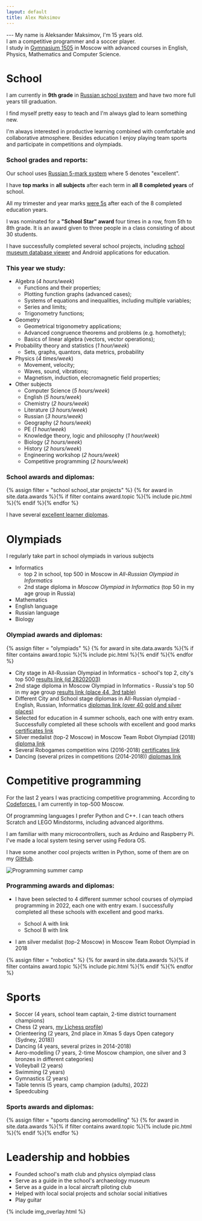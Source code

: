 ```yaml
---
layout: default
title: Alex Maksimov
---
```


--- My name is Aleksander Maksimov, I'm 15 years old.<br/>
I am a competitive programmer and a soccer player.<br/>
I study in [Gymnasium 1505](http://gym1505.ru/) in Moscow with advanced courses in English, Physics, Mathematics and Computer Science.

# School

I am currently in **9th grade** in [Russian school system](https://en.wikipedia.org/wiki/Education_in_Russia#Levels_of_education) and have two more full years till graduation.

I find myself pretty easy to teach and I'm always glad to learn something new.

I'm always interested in productive learning combined with comfortable and collaborative atmosphere. 
Besides education I enjoy playing team sports and participate in competitions and olympiads.

### School grades and reports:

Our school uses [Russian 5-mark system](https://en.wikipedia.org/wiki/Academic_grading_in_Russia) where 5 denotes "excellent".

I have **top marks** in **all subjects** after each term in **all 8 completed years** of school.

All my trimester and year marks [were 5s](https://drive.google.com/drive/folders/1m2GbqXmX517I3rUh3la7o9sScr8xQEB_?usp=sharing) after each of the 8 completed education years.


I was nominated for a **"School Star" award** four times in a row, from 5th to 8th grade. It is an award given to three people in a class consisting of about 30 students.

I have successfully completed several school projects, including [school museum database viewer](http://project.gym1505.ru/node/27354) and Android applications for education.

### This year we study:

- Algebra (*4 hours/week*)
  - Functions and their properties;
  - Plotting function graphs (advanced cases);
  - Systems of equations and inequalities, including multiple variables;
  - Series and limits;
  - Trigonometry functions;
- Geometry
  - Geometrical trigonometry applications;
  - Advanced congruence theorems and problems (e.g. homothety);
  - Basics of linear algebra (vectors, vector operations);
- Probability theory and statistics (*1 hour/week*)
  - Sets, graphs, quantors, data metrics, probability
- Physics (*4 times/week*)
  - Movement, velocity;
  - Waves, sound, vibrations;
  - Magnetism, induction, elecromagnetic field properties;
- Other subjects
  - Computer Science (*5 hours/week*)
  - English (*5 hours/week*)
  - Chemistry (*2 hours/week*)
  - Literature (*3 hours/week*)
  - Russian (*3 hours/week*)
  - Geography (*2 hours/week*)
  - PE (*1 hour/week*)
  - Knowledge theory, logic and philosophy (*1 hour/week*)
  - Biology (*2 hours/week*)
  - History (*2 hours/week*)
  - Engineering workshop (*2 hours/week*)
  - Competitive programming (*2 hours/week*)

### School awards and diplomas:

{% assign filter = "school school_star projects" %}
{% for award in site.data.awards %}{% if filter contains award.topic %}{% include pic.html %}{% endif %}{% endfor %}

I have several [excellent learner diplomas](https://drive.google.com/drive/folders/14EnU_PFeORvrmkHErXvFSKSEERJa6v94?usp=sharing).


# Olympiads

I regularly take part in school olympiads in various subjects

- Informatics
  - top 2 in school, top 500 in Moscow in *All-Russian Olympiad in Informatics*
  - 2nd stage diploma in *Moscow Olympiad in Informatics* (top 50 in my age group in Russia)
- Mathematics
- English language
- Russian language
- Biology

### Olympiad awards and diplomas:

{% assign filter = "olympiads" %}
{% for award in site.data.awards %}{% if filter contains award.topic %}{% include pic.html %}{% endif %}{% endfor %}

- City stage in All-Russian Olympiad in Informatics - school's top 2, city's top 500 [results link (id 28202003)](https://reg.olimpiada.ru/register/russia-olympiad-iikt-2021-2-9-protocol/olympiad-protocol-static)
- 2nd stage diploma in Moscow Olympiad in Informatics - Russia's top 50 in my age group [results link (place 44, 3rd table)](https://mos-inf.olimpiada.ru/mosh6_9_2022_results)
- Different City and School stage diplomas in All-Russian olympiad - English, Russian, Informatics [diplomas link (over 40 gold and silver places)](https://drive.google.com/drive/folders/1ODXVgN8JgBZGHTL4HZQVdmvixL4aVE9M?usp=sharing)
- Selected for education in 4 summer schools, each one with entry exam. Successfully completed all these schools with excellent and good marks [certificates link](https://drive.google.com/drive/folders/1p3IYEKx9pCvk0zi1iPq8FTU_7vdFhnOQ?usp=sharing)
- Silver medalist (top-2 Moscow) in Moscow Team Robot Olympiad (2018) [diploma link](https://drive.google.com/file/d/121XWJQMiNRi_vq0kyGHm0iF7LpUK1hf_/view?usp=sharing)
- Several Robogames competition wins (2016-2018) [certificates link](https://drive.google.com/drive/folders/18naUXX4_qHGjcumllGSofMB3gbwJbUQ9?usp=sharing)
- Dancing (several prizes in competitions (2014-2018)) [diplomas link](https://drive.google.com/drive/folders/1TBD9gxvovKMY5NK2izPBbW8MKCvqFasW?usp=sharing)

# Competitive programming

For the last 2 years I was practicing competitive programming. According to [Codeforces](https://codeforces.com/profile/hurricanecoder?locale=en), I am currently in top-500 Moscow.

Of programming languages I prefer Python and C++. I can teach others Scratch and LEGO Mindstorms, including advanced algorithms.

I am familiar with many microcontrollers, such as Arduino and Raspberry Pi. I've made a local system tesing server using Fedora OS.

I have some another cool projects written in Python, some of them are on my [GitHub](https://github.com/ASMaksimov2007).

![Programming summer camp](assets/camp.JPG)
### Programming awards and diplomas:

- I have been selected to 4 different summer school courses of olympiad programming in 2022, each one with entry exam. I successfully completed all these schools with excellent and good marks.

  - School A with link
  - School B with link

- I am silver medalist (top-2 Moscow) in Moscow Team Robot Olympiad in 2018

{% assign filter = "robotics" %}
{% for award in site.data.awards %}{% if filter contains award.topic %}{% include pic.html %}{% endif %}{% endfor %}


# Sports

- Soccer (4 years, school team captain, 2-time district tournament champions)
- Chess (2 years, [my Lichess profile](https://lichess.org/@/Alex_Maksimov))
- Orienteering (2 years, 2nd place in Xmas 5 days Open category (Sydney, 2018))
- Dancing (4 years, several prizes in 2014-2018)
- Aero-modelling (7 years, 2-time Moscow champion, one silver and 3 bronzes in different categories)
- Volleyball (2 years)
- Swimming (2 years)
- Gymnastics (2 years)
- Table tennis (5 years, camp champion (adults), 2022)
- Speedcubing

### Sports awards and diplomas:

{% assign filter = "sports dancing aeromodelling" %}
{% for award in site.data.awards %}{% if filter contains award.topic %}{% include pic.html %}{% endif %}{% endfor %}

<!-- ![Playing soccer](assets/soccer.png) -->

# Leadership and hobbies

- Founded school's math club and physics olympiad class
- Serve as a guide in the school's archaeology museum
- Serve as a guide in a local aircraft piloting club
- Helped with local social projects and scholar social initiatives
- Play guitar


{% include img_overlay.html %}